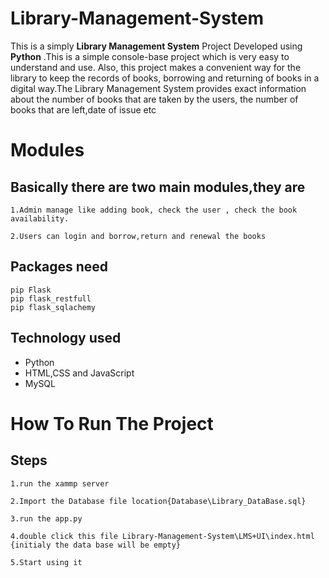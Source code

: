 # Library-Management-System

This is a simply **Library Management System** Project Developed using **Python** .This is a simple console-base project which is very easy to understand and use. Also, this project makes a convenient way for the library to keep the records of books, borrowing and returning of books in a digital way.The Library Management System provides exact information about the number of books that are taken by the users, the number of books that are left,date of issue etc

# Modules

## Basically there are two main modules,they are

    1.Admin manage like adding book, check the user , check the book availability.

    2.Users can login and borrow,return and renewal the books

## Packages need

```
pip Flask
pip flask_restfull
pip flask_sqlachemy
```

## Technology used

- Python
- HTML,CSS and JavaScript
- MySQL

# How To Run The Project

## Steps

    1.run the xammp server

    2.Import the Database file location{Database\Library_DataBase.sql}

    3.run the app.py

    4.double click this file Library-Management-System\LMS+UI\index.html {initialy the data base will be empty}

    5.Start using it
